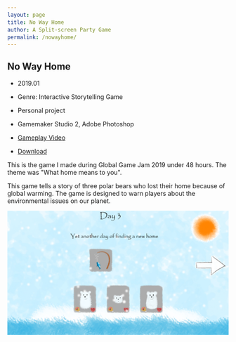 ```yaml
---
layout: page
title: No Way Home
author: A Split-screen Party Game
permalink: /nowayhome/
---
```


## No Way Home

 - 2019.01

 - Genre: Interactive Storytelling Game

 - Personal project

 - Gamemaker Studio 2, Adobe Photoshop

 - [Gameplay Video](https://www.youtube.com/watch?v=mSdjFybnbQs)

 - [Download](https://jingyu1999.itch.io/no-way-home)

 This is the game I made during Global Game Jam 2019 under 48 hours. The theme was "What home means to you". 
 
 This game tells a story of three polar bears who lost their home because of global warming. The game is designed to warn players about the environmental issues on our planet.

 ![](./img/NWH.jpg)